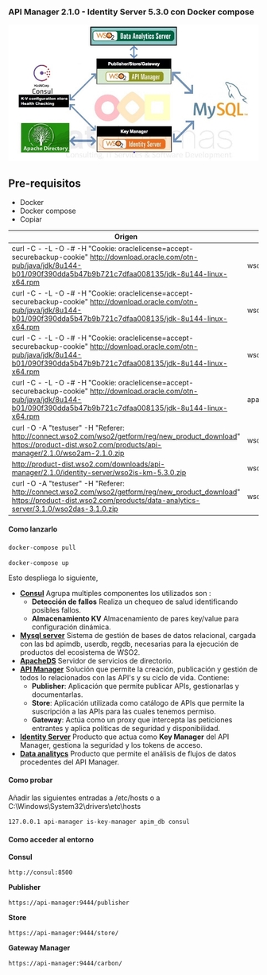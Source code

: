 ### API Manager 2.1.0 - Identity Server 5.3.0 con Docker compose

![alt tag](https://github.com/janf57/WSO2-IS-AM/blob/master/doc/am-2.1.0-is-5.3.0.jpeg)

## Pre-requisitos

 * Docker 
 * Docker compose
 * Copiar
 

Origen | Destino 
-------- | -------------- 
curl -C - -L -O -# -H "Cookie: oraclelicense=accept-securebackup-cookie" http://download.oracle.com/otn-pub/java/jdk/8u144-b01/090f390dda5b47b9b721c7dfaa008135/jdk-8u144-linux-x64.rpm | wso2-am/deps/am/packages
curl -C - -L -O -# -H "Cookie: oraclelicense=accept-securebackup-cookie" http://download.oracle.com/otn-pub/java/jdk/8u144-b01/090f390dda5b47b9b721c7dfaa008135/jdk-8u144-linux-x64.rpm | wso2-is/deps/is/packages
curl -C - -L -O -# -H "Cookie: oraclelicense=accept-securebackup-cookie" http://download.oracle.com/otn-pub/java/jdk/8u144-b01/090f390dda5b47b9b721c7dfaa008135/jdk-8u144-linux-x64.rpm | wso2-das/deps/das/packages
curl -C - -L -O -# -H "Cookie: oraclelicense=accept-securebackup-cookie" http://download.oracle.com/otn-pub/java/jdk/8u144-b01/090f390dda5b47b9b721c7dfaa008135/jdk-8u144-linux-x64.rpm | apacheds/deps/ldap/packages
curl -O  -A "testuser" -H "Referer: http://connect.wso2.com/wso2/getform/reg/new_product_download" https://product-dist.wso2.com/products/api-manager/2.1.0/wso2am-2.1.0.zip | wso2-am/deps/am
http://product-dist.wso2.com/downloads/api-manager/2.1.0/identity-server/wso2is-km-5.3.0.zip | wso2-is/deps/is
curl -O  -A "testuser" -H "Referer: http://connect.wso2.com/wso2/getform/reg/new_product_download" https://product-dist.wso2.com/products/data-analytics-server/3.1.0/wso2das-3.1.0.zip | wso2-das/deps/das

#### Como lanzarlo

```docker-compose pull```

```docker-compose up ```

Esto despliega lo siguiente,

* **[Consul][consul]** Agrupa multiples componentes los utilizados son :
    * **Detección de fallos** Realiza un chequeo de salud identificando posibles fallos.
    * **Almacenamiento KV** Almacenamiento de pares key/value para configuración dinámica.  
* **[Mysql server][mysql]** Sistema de gestión de bases de datos relacional, cargada con las bd apimdb, userdb, regdb, necesarias para la ejecución de productos del ecosistema de WSO2.
* **[ApacheDS][apacheds]** Servidor de servicios de directorio.
* **[API Manager][apim]** Solución que permite la creación, publicación y gestión de todos lo relacionados con las API's y su ciclo de vida. Contiene:
    * **Publisher**: Aplicación que permite publicar APIs, gestionarlas y documentarlas.
    * **Store**: Aplicación utilizada como catálogo de APIs que permite la suscripción a las APIs para las cuales tenemos permiso.
    * **Gateway**: Actúa como un proxy que intercepta las peticiones entrantes y aplica políticas de seguridad y disponibilidad.
* **[Identity Server][identity]** Producto que actua como **Key Manager** del API Manager,  gestiona la seguridad y los tokens de acceso.
* **[Data analitycs][analytics]** Producto que permite el análisis de flujos de datos procedentes del API Manager.

[apim]: https://wso2.com/api-management/
[consul]: https://www.consul.io/
[mysql]: https://www.mysql.com/
[identity]: https://wso2.com/identity-and-access-management
[analytics]: https://wso2.com/analytics
[apacheds]: http://directory.apache.org/apacheds/

#### Como probar

Añadir las siguientes entradas a /etc/hosts o a C:\Windows\System32\drivers\etc\hosts
```
127.0.0.1 api-manager is-key-manager apim_db consul
```

#### Como acceder al entorno
**Consul**
```
http://consul:8500
```

**Publisher**
```
https://api-manager:9444/publisher
```

**Store**
```
https://api-manager:9444/store/
```

**Gateway Manager**
```
https://api-manager:9444/carbon/
```